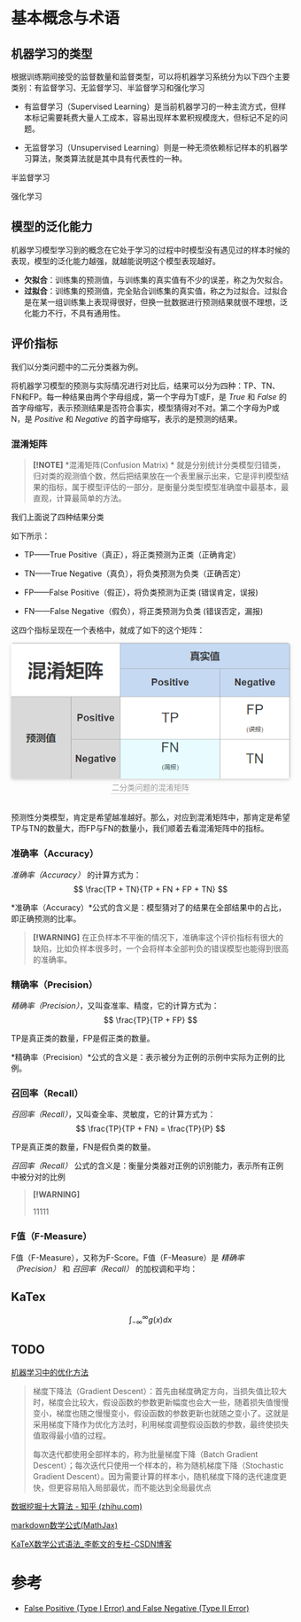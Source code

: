 # 基本概念与术语



## 机器学习的类型

根据训练期间接受的监督数量和监督类型，可以将机器学习系统分为以下四个主要类别：有监督学习、无监督学习、半监督学习和强化学习

- 有监督学习（Supervised Learning）是当前机器学习的一种主流方式，但样本标记需要耗费大量人工成本，容易出现样本累积规模庞大，但标记不足的问题。

- 无监督学习（Unsupervised Learning）则是一种无须依赖标记样本的机器学习算法，聚类算法就是其中具有代表性的一种。



半监督学习



强化学习





## 模型的泛化能力

机器学习模型学习到的概念在它处于学习的过程中时模型没有遇见过的样本时候的表现，模型的泛化能力越强，就越能说明这个模型表现越好。

- **欠拟合**：训练集的预测值，与训练集的真实值有不少的误差，称之为欠拟合。
- **过拟合**：训练集的预测值，完全贴合训练集的真实值，称之为过拟合。过拟合是在某一组训练集上表现得很好，但换一批数据进行预测结果就很不理想，泛化能力不行，不具有通用性。



## 评价指标

我们以分类问题中的二元分类器为例。

将机器学习模型的预测与实际情况进行对比后，结果可以分为四种：TP、TN、FN和FP。每一种结果由两个字母组成，第一个字母为T或F，是 *True* 和 *False* 的首字母缩写，表示预测结果是否符合事实，模型猜得对不对。第二个字母为P或N，是 *Positive* 和 *Negative* 的首字母缩写，表示的是预测的结果。

### 混淆矩阵

> **[!NOTE]**
> *混淆矩阵(Confusion Matrix) * 就是分别统计分类模型归错类，归对类的观测值个数，然后把结果放在一个表里展示出来，它是评判模型结果的指标，属于模型评估的一部分，是衡量分类型模型准确度中最基本，最直观，计算最简单的方法。

我们上面说了四种结果分类

如下所示：

- TP——True Positive（真正），将正类预测为正类（正确肯定）

- TN——True Negative（真负），将负类预测为负类（正确否定）

- FP——False Positive（假正），将负类预测为正类 (错误肯定，误报)

- FN——False Negative（假负），将正类预测为负类 (错误否定，漏报)

这四个指标呈现在一个表格中，就成了如下的这个矩阵：

<center>
    <img style="border-radius: 0.3125em;
    box-shadow: 0 2px 4px 0 rgba(34,36,38,.12),0 2px 10px 0 rgba(34,36,38,.08);" 
    src="/assets/confusion-matrix.png">
    <br>
    <div style="color:orange; border-bottom: 1px solid #d9d9d9;
    display: inline-block;
    color: #999;
    padding: 2px;">二分类问题的混淆矩阵</div>
	<br>
	<br>
</center>



预测性分类模型，肯定是希望越准越好。那么，对应到混淆矩阵中，那肯定是希望TP与TN的数量大，而FP与FN的数量小，我们顺着去看混淆矩阵中的指标。

### 准确率（Accuracy）

*准确率（Accuracy）* 的计算方式为：
$$
\frac{TP + TN}{TP + FN + FP + TN}
$$

*准确率（Accuracy）*公式的含义是：模型猜对了的结果在全部结果中的占比，即正确预测的比率。

>  **[!WARNING]**
>  在正负样本不平衡的情况下，准确率这个评价指标有很大的缺陷，比如负样本很多时，一个会将样本全部判负的错误模型也能得到很高的准确率。


### 精确率（Precision）

*精确率（Precision）*，又叫查准率、精度，它的计算方式为：
$$
\frac{TP}{TP + FP}
$$

TP是真正类的数量，FP是假正类的数量。

*精确率（Precision）*公式的含义是：表示被分为正例的示例中实际为正例的比例。




### 召回率（Recall）

*召回率（Recall）*，又叫查全率、灵敏度，它的计算方式为：
$$
\frac{TP}{TP + FN}  =  \frac{TP}{P}
$$


TP是真正类的数量，FN是假负类的数量。

*召回率（Recall）* 公式的含义是：衡量分类器对正例的识别能力，表示所有正例中被分对的比例



>  **[!WARNING]**
>
>  11111



### F值（F-Measure）

F值（F-Measure），又称为F-Score。F值（F-Measure）是 *精确率（Precision）* 和 *召回率（Recall）* 的加权调和平均：
















































## KaTex



$$
\int_{-\infty}^\infty g(x) dx
$$




## TODO

[机器学习中的优化方法](https://zhuanlan.zhihu.com/p/158215009)

> 梯度下降法（Gradient Descent）：首先由梯度确定方向，当损失值比较大时，梯度会比较大，假设函数的参数更新幅度也会大一些，随着损失值慢慢变小，梯度也随之慢慢变小，假设函数的参数更新也就随之变小了。这就是采用梯度下降作为优化方法时，利用梯度调整假设函数的参数，最终使损失值取得最小值的过程。
>
> 
>
> 每次迭代都使用全部样本的，称为批量梯度下降（Batch Gradient Descent）；每次迭代只使用一个样本的，称为随机梯度下降（Stochastic Gradient Descent）。因为需要计算的样本小，随机梯度下降的迭代速度更快，但更容易陷入局部最优，而不能达到全局最优点



[数据挖掘十大算法 - 知乎 (zhihu.com)](https://www.zhihu.com/column/c_1255896400325959680)



[markdown数学公式(MathJax)](https://blog.csdn.net/u011622109/article/details/106980843/)

[KaTeX数学公式语法_李乾文的专栏-CSDN博客](https://blog.csdn.net/Leytton/article/details/103745169)



# 参考

- [False Positive (Type I Error) and False Negative (Type II Error)](https://medium.com/@kuldeepnpatel/false-positive-type-i-error-and-false-negative-type-ii-error-ee5167572ae1)